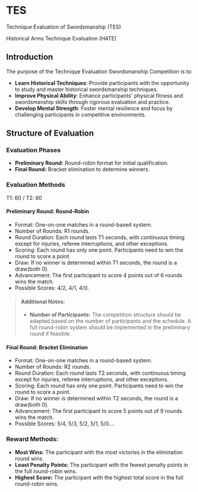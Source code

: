 # TES
Technique Evaluation of Swordsmanship (TES) 

Historical Arms Technique Evaluation (HATE) 

## Introduction
The purpose of the Technique Evaluation Swordsmanship Competition is to:

- **Learn Historical Techniques**: Provide participants with the opportunity to study and master historical swordsmanship techniques.
- **Improve Physical Ability**: Enhance participants' physical fitness and swordsmanship skills through rigorous evaluation and practice.
- **Develop Mental Strength**: Foster mental resilience and focus by challenging participants in competitive environments.

## Structure of Evaluation
### Evaluation Phases
- **Preliminary Round:** Round-robin format for initial qualification.
- **Final Round:** Bracket elimination to determine winners.
  
### Evaluation Methods
T1: 60 / T2: 60
#### Preliminary Round: Round-Robin
- Format: One-on-one matches in a round-based system.
- Number of Rounds: R1 rounds.
- Round Duration: Each round lasts T1 seconds, with continuous timing except for injuries, referee interruptions, and other exceptions.
- Scoring: Each round has only one point. Participants need to win the round to score a point.
- Draw: If no winner is determined within T1 seconds, the round is a draw(both 0).
- Advancement: The first participant to score 4 points out of 6 rounds wins the match.
- Possible Scores: 4/2, 4/1, 4/0.
>#### Additional Notes:
>- **Number of Participants:** The competition structure should be adapted based on the number of participants and the schedule. A full round-robin system should be implemented in the preliminary round if feasible.

#### Final Round: Bracket Elimination
- Format: One-on-one matches in a round-based system.
- Number of Rounds: R2 rounds.
- Round Duration: Each round lasts T2 seconds, with continuous timing except for injuries, referee interruptions, and other exceptions.
- Scoring: Each round has only one point. Participants need to win the round to score a point.
- Draw: If no winner is determined within T2 seconds, the round is a draw(both 0).
- Advancement: The first participant to score 5 points out of 9 rounds wins the match.
- Possible Scores: 5/4, 5/3, 5/2, 5/1, 5/0....

### Reward Methods:
- **Most Wins:** The participant with the most victories in the elimination round wins.
- **Least Penalty Points:** The participant with the fewest penalty points in the full round-robin wins.
- **Highest Score:** The participant with the highest total score in the full round-robin wins.
